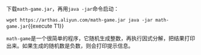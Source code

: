 下载`math-game.jar`，再用`java -jar`命令启动：

`wget https://arthas.aliyun.com/math-game.jar
java -jar math-game.jar`{{execute T1}}

`math-game`是一个很简单的程序，它随机生成整数，再执行因式分解，把结果打印出来。如果生成的随机数是负数，则会打印提示信息。
